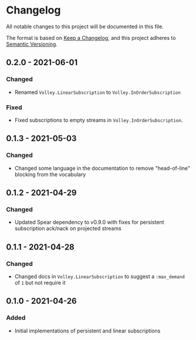 # Changelog

All notable changes to this project will be documented in this file.

The format is based on [Keep a
Changelog](https://keepachangelog.com/en/1.0.0/), and this project adheres to
[Semantic Versioning](https://semver.org/spec/v2.0.0.html).

## 0.2.0 - 2021-06-01

### Changed

- Renamed `Volley.LinearSubscription` to `Volley.InOrderSubscription`

### Fixed

- Fixed subscriptions to empty streams in `Volley.InOrderSubscription`.

## 0.1.3 - 2021-05-03

### Changed

- Changed some language in the documentation to remove "head-of-line" blocking
  from the vocabulary

## 0.1.2 - 2021-04-29

### Changed

- Updated Spear dependency to v0.9.0 with fixes for persistent subscription
  ack/nack on projected streams

## 0.1.1 - 2021-04-28

### Changed

- Changed docs in `Volley.LinearSubscription` to suggest a `:max_demand` of `1`
  but not require it

## 0.1.0 - 2021-04-26

### Added

- Initial implementations of persistent and linear subscriptions
